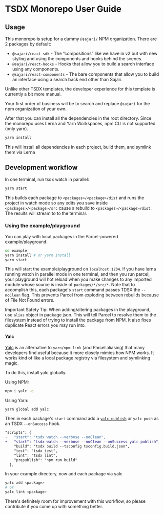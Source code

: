 # TSDX Monorepo User Guide

## Usage

This monorepo is setup for a dummy `@sajari/` NPM organization. There are 2 packages by default:

- `@sajari/react-sdk` - The “compositions” like we have in v2 but with new styling and using the components and hooks behind the scenes.
- `@sajari/react-hooks` - Hooks that allow you to build a search interface using any components.
- `@sajari/react-components` - The bare components that allow you to build an interface using a search back end other than Sajari.

Unlike other TSDX templates, the developer experience for this template is currently a bit more manual.

Your first order of business will be to search and replace `@sajari` for the npm organization of your own.

After that you can install all the dependencies in the root directory. Since the monorepo uses Lerna and Yarn Workspaces, npm CLI is not supported (only yarn).

```sh
yarn install
```

This will install all dependencies in each project, build them, and symlink them via Lerna

## Development workflow

In one terminal, run tsdx watch in parallel:

```sh
yarn start
```

This builds each package to `<packages>/<package>/dist` and runs the project in watch mode so any edits you save inside `<packages>/<package>/src` cause a rebuild to `<packages>/<package>/dist`. The results will stream to to the terminal.

### Using the example/playground

You can play with local packages in the Parcel-powered example/playground.

```sh
cd example
yarn install # or yarn install
yarn start
```

This will start the example/playground on `localhost:1234`. If you have lerna running watch in parallel mode in one terminal, and then you run parcel, your playground will hot reload when you make changes to any imported module whose source is inside of `packages/*/src/*`. Note that to accomplish this, each package's `start` command passes TDSX the `--noClean` flag. This prevents Parcel from exploding between rebuilds because of File Not Found errors.

Important Safety Tip: When adding/altering packages in the playground, use `alias` object in package.json. This will tell Parcel to resolve them to the filesystem instead of trying to install the package from NPM. It also fixes duplicate React errors you may run into.

#### Yalc

[Yalc](https://github.com/whitecolor/yalc) is an alternative to `yarn/npm link` (and Parcel aliasing) that many developers find useful because it more closely mimics how NPM works. It works kind of like a local package registry via filesystem and symlinking magic.

To do this, install yalc globally.

Using NPM:

```sh
npm i yalc -g
```

Using Yarn:

```sh
yarn global add yalc
```

Then in each package's `start` command add a [`yalc publish`](https://github.com/whitecolor/yalc#publish) or `yalc push` as an TSDX `--onSuccess` hook.

```diff
"scripts": {
-   "start": "tsdx watch --verbose --noClean",
+   "start": "tsdx watch --verbose --noClean --onSuccess yalc publish",
    "build": "tsdx build --tsconfig tsconfig.build.json",
    "test": "tsdx test",
    "lint": "tsdx lint",
    "prepublish": "npm run build"
  },
```

In your example directory, now add each package via yalc

```sh
yalc add <package>
# or
yalc link <package>
```

There's definitely room for improvement with this workflow, so please contribute if you come up with something better.
